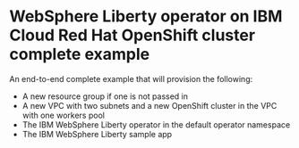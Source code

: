 # WebSphere Liberty operator on IBM Cloud Red Hat OpenShift cluster complete example

An end-to-end complete example that will provision the following:
- A new resource group if one is not passed in
- A new VPC with two subnets and a new OpenShift cluster in the VPC with one workers pool
- The IBM WebSphere Liberty operator in the default operator namespace
- The IBM WebSphere Liberty sample app
